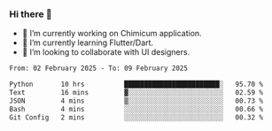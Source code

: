 ### Hi there 👋

<!--
**devcat37/devcat37** is a ✨ _special_ ✨ repository because its `README.md` (this file) appears on your GitHub profile.-->


- 🔭 I’m currently working on Chimicum application.
- 🌱 I’m currently learning Flutter/Dart.
- 👯 I’m looking to collaborate with UI designers.
<!-- - 🤔 I’m looking for help with ... -->

<!--START_SECTION:waka-->

```txt
From: 02 February 2025 - To: 09 February 2025

Python       10 hrs          ████████████████████████░   95.70 %
Text         16 mins         ▓░░░░░░░░░░░░░░░░░░░░░░░░   02.59 %
JSON         4 mins          ▒░░░░░░░░░░░░░░░░░░░░░░░░   00.73 %
Bash         4 mins          ░░░░░░░░░░░░░░░░░░░░░░░░░   00.66 %
Git Config   2 mins          ░░░░░░░░░░░░░░░░░░░░░░░░░   00.32 %
```

<!--END_SECTION:waka-->
